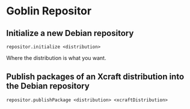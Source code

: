 # Goblin Repositor

## Initialize a new Debian repository

```
repositor.initialize <distribution>
```

Where the distribution is what you want.

## Publish packages of an Xcraft distribution into the Debian repository

```
repositor.publishPackage <distribution> <xcraftDistribution>
```
